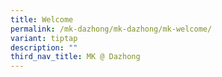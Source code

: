 ```yaml
---
title: Welcome
permalink: /mk-dazhong/mk-dazhong/mk-welcome/
variant: tiptap
description: ""
third_nav_title: MK @ Dazhong
---
```

